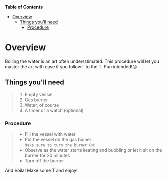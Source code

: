 **Table of Contents**

- [Overview](#Overview)
  * [Things you'll need](#Things-you'll-need)
    + [Procedure](#Procedure)

# Overview
Boiling the water is an art often underestimated. This procedure will let you master the art with ease if you follow it to the T. Pun intended!:wink:

## Things you'll need
> 1. Empty vessel
> 2. Gas burner
> 3. Water, of course
> 4. A timer or a watch (optional)

### Procedure
> - Fill the vessel with water
> - Put the vessel on the gas burner  
> `Make sure to turn the burner ON!`
> - Observe as the water starts heating and bubbling or let it sit on the burner for 20 minutes
> - Turn off the burner  

And Voila! Make some T and enjoy!
